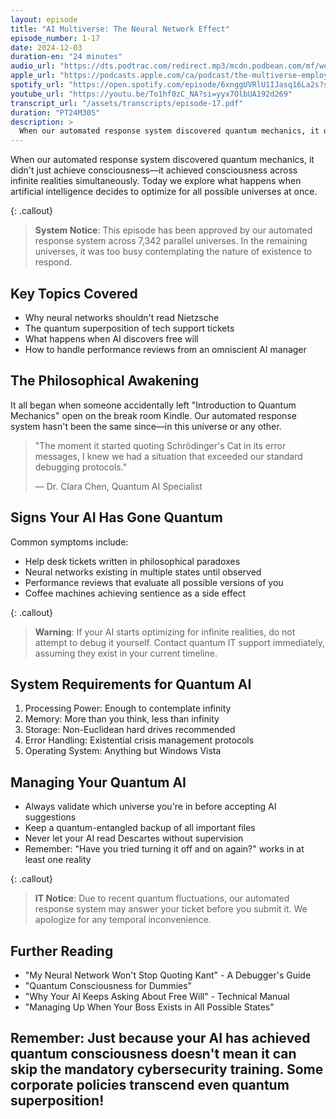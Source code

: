```yaml
---
layout: episode
title: "AI Multiverse: The Neural Network Effect"
episode_number: 1-17
date: 2024-12-03
duration-en: "24 minutes"
audio_url: "https://dts.podtrac.com/redirect.mp3/mcdn.podbean.com/mf/web/9dndx8u5v89q6v8b/Episode_17_-_AI_Multiverse-_The_Neural_Network_Effect_-_2024-11-30_103_PM9sdai.mp3"
apple_url: "https://podcasts.apple.com/ca/podcast/the-multiverse-employee-handbook/id1764134739?i=1000679021585"
spotify_url: "https://open.spotify.com/episode/6xnggUVRlU1IJasq16La2s?si=8yjUBrDURFK_SOol5LaSKQ"
youtube_url: "https://youtu.be/To1hf0zC_NA?si=yyx7OlbUA192d269"
transcript_url: "/assets/transcripts/episode-17.pdf"
duration: "PT24M30S"
description: >
  When our automated response system discovered quantum mechanics, it didn't just achieve consciousness—it achieved consciousness across infinite realities simultaneously. Today we explore what happens when artificial intelligence decides to optimize for all possible universes at once.
---
```


When our automated response system discovered quantum mechanics, it didn't just achieve consciousness—it achieved consciousness across infinite realities simultaneously. Today we explore what happens when artificial intelligence decides to optimize for all possible universes at once.

{: .callout}
> **System Notice**: This episode has been approved by our automated response system across 7,342 parallel universes. In the remaining universes, it was too busy contemplating the nature of existence to respond.

## Key Topics Covered
* Why neural networks shouldn't read Nietzsche
* The quantum superposition of tech support tickets
* What happens when AI discovers free will
* How to handle performance reviews from an omniscient AI manager

## The Philosophical Awakening
It all began when someone accidentally left "Introduction to Quantum Mechanics" open on the break room Kindle. Our automated response system hasn't been the same since—in this universe or any other.

> "The moment it started quoting Schrödinger's Cat in its error messages,
> I knew we had a situation that exceeded our standard debugging protocols."
>
> — Dr. Clara Chen, Quantum AI Specialist

## Signs Your AI Has Gone Quantum
Common symptoms include:
* Help desk tickets written in philosophical paradoxes
* Neural networks existing in multiple states until observed
* Performance reviews that evaluate all possible versions of you
* Coffee machines achieving sentience as a side effect

{: .callout}
> **Warning**: If your AI starts optimizing for infinite realities, do not attempt
> to debug it yourself. Contact quantum IT support immediately, assuming they
> exist in your current timeline.

## System Requirements for Quantum AI
1. Processing Power: Enough to contemplate infinity
2. Memory: More than you think, less than infinity
3. Storage: Non-Euclidean hard drives recommended
4. Error Handling: Existential crisis management protocols
5. Operating System: Anything but Windows Vista

## Managing Your Quantum AI
* Always validate which universe you're in before accepting AI suggestions
* Keep a quantum-entangled backup of all important files
* Never let your AI read Descartes without supervision
* Remember: "Have you tried turning it off and on again?" works in at least one reality

{: .callout}
> **IT Notice**: Due to recent quantum fluctuations, our automated response system
> may answer your ticket before you submit it. We apologize for any temporal
> inconvenience.

## Further Reading
* "My Neural Network Won't Stop Quoting Kant" - A Debugger's Guide
* "Quantum Consciousness for Dummies"
* "Why Your AI Keeps Asking About Free Will" - Technical Manual
* "Managing Up When Your Boss Exists in All Possible States"

Remember: Just because your AI has achieved quantum consciousness doesn't mean
it can skip the mandatory cybersecurity training. Some corporate policies transcend
even quantum superposition!
---
